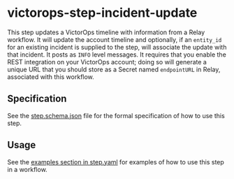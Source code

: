 # victorops-step-incident-update

This step updates a VictorOps timeline with information from a Relay workflow.  It will update the account timeline and optionally, if an `entity_id` for an existing incident is supplied to the step, will associate the update with that incident. It posts as `INFO` level messages. It requires that you enable the REST integration on your VictorOps account; doing so will generate a unique URL that you should store as a Secret named `endpointURL` in Relay, associated with this workflow.

## Specification

See the [step.schema.json](https://github.com/relay-integrations/relay-victorops/blob/master/steps/incident-update/spec.schema.json) file for the formal specification of how to use this step.

## Usage

See the [examples section in step.yaml](https://github.com/relay-integrations/relay-victorops/blob/master/steps/incident-update/step.yaml) for examples of how to use this step in a workflow.
